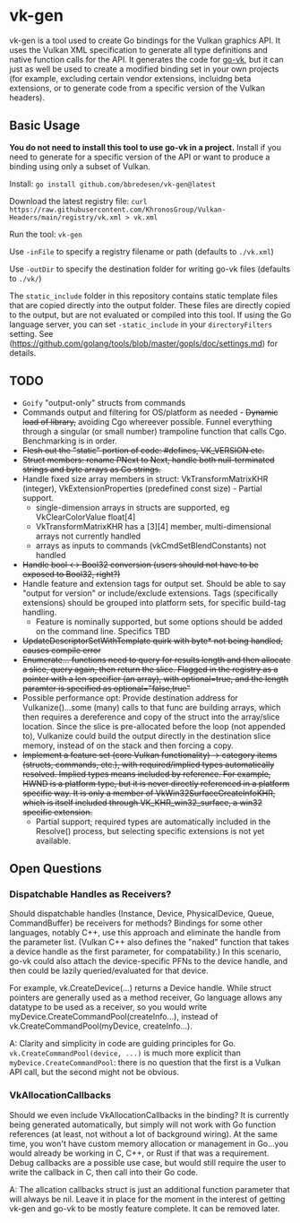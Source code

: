 # vk-gen

vk-gen is a tool used to create Go bindings for the Vulkan graphics API. It uses the Vulkan XML specification to
generate all type definitions and native function calls for the API. It generates the code for
[go-vk](https://github.com/bbredesen/go-vk), but it can just as well be used to create a modified binding set in your
own projects (for example, excluding certain vendor extensions, incluidng beta extensions, or to generate code from a
specific version of the Vulkan headers). 

## Basic Usage

**You do not need to install this tool to use go-vk in a project.** Install if you need to generate for a specific
version of the API or want to produce a binding using only a subset of Vulkan.

Install: `go install github.com/bbredesen/vk-gen@latest`

Download the latest registry file: `curl
https://raw.githubusercontent.com/KhronosGroup/Vulkan-Headers/main/registry/vk.xml > vk.xml`

Run the tool: `vk-gen`

Use `-inFile` to specify a registry filename or path (defaults to `./vk.xml`)

Use `-outDir` to specify the destination folder for writing go-vk files (defaults to `./vk/`)

The `static_include` folder in this repository contains static template files that are copied directly into the output
folder. These files are directly copied to the output, but are not evaluated or compiled into this tool. If using the Go
language server, you can set `-static_include` in your `directoryFilters` setting. See
(https://github.com/golang/tools/blob/master/gopls/doc/settings.md) for details.

## TODO

* `Goify` "output-only" structs from commands
* Commands output and filtering for OS/platform as needed - ~~Dynamic load of library,~~ avoiding Cgo whereever
  possible. Funnel everything through a singular (or small number) trampoline function that calls Cgo. Benchmarking is
  in order.
* ~~Flesh out the "static" portion of code: #defines, VK_VERSION etc.~~
* ~~Struct members: rename PNext to Next, handle both null-terminated strings and byte arrays as Go strings.~~
* Handle fixed size array members in struct: VkTransformMatrixKHR (integer), VkExtensionProperties (predefined const
  size) - Partial support. 
    * single-dimension arrays in structs are supported, eg VkClearColorValue float[4] 
    * VkTransformMatrixKHR has a [3][4] member, multi-dimensional arrays not currently handled
    * arrays as inputs to commands (vkCmdSetBlendConstants) not handled
* ~~Handle bool <-> Bool32 conversion (users should not have to be exposed to Bool32, right?)~~
* Handle feature and extension tags for output set. Should be able to say "output for version" or include/exclude
  extensions. Tags (specifically extensions) should be grouped into platform sets, for specific build-tag handling.
    * Feature is nominally supported, but some options should be added on the command line. Specifics TBD
* ~~UpdateDescriptorSetWithTemplate quirk with byte* not being handled, causes compile error~~
* ~~Enumerate... functions need to query for results length and then allocate a slice, query again, then return the
  slice. Flagged in the registry as a pointer with a len specifier (an array), with optional=true, and the length
  paramter is specified as optional="false,true"~~
* Possible performance opt: Provide destination address for Vulkanize()...some (many) calls to that func are building
arrays, which then requires a dereference and copy of the struct into the array/slice location. Since the slice is
pre-allocated before the loop (not appended to), Vulkanize could build the output directly in the destination slice
memory, instead of on the stack and then forcing a copy.
* ~~Implement a feature set (core Vulkan functionality) -> category items (structs, commands, etc.), with required/implied
types automatically resolved.  Implied types means included by reference. For example, HWND is a platform type, but it
is never directly referenced in a platform specific way. It is only a member of VkWin32SurfaceCreateInfoKHR, which is
itself included through VK_KHR_win32_surface, a win32 specific extension.~~
    * Partial support; required types are automatically included in the Resolve() process, but selecting specific
      extensions is not yet available.

## Open Questions

### Dispatchable Handles as Receivers?

Should dispatchable handles (Instance, Device, PhysicalDevice, Queue, CommandBuffer) be receivers for methods? Bindings
for some other languages, notably C++, use this approach and eliminate the handle from the parameter list. (Vulkan C++
also defines the "naked" function that takes a device handle as the first parameter, for compatability.) In this
scenario, go-vk could also attach the device-specific PFNs to the device handle, and then could be lazily
queried/evaluated for that device.

For example, vk.CreateDevice(...) returns a Device handle. While struct pointers are generally used as a method
receiver, Go language allows any datatype to be used as a receiver, so you would write
myDevice.CreateCommandPool(createInfo...), instead of vk.CreateCommandPool(myDevice, createInfo...).

A: Clarity and simplicity in code are guiding principles for Go. `vk.CreateCommandPool(device, ...)` is much more
explicit than `myDevice.CreateCommandPool`: there is no question that the first is a Vulkan API call, but the second
might not be obvious.

### VkAllocationCallbacks

Should we even include VkAllocationCallbacks in the binding? It is currently being generated automatically, but simply
will not work with Go function references (at least, not without a lot of background wiring). At the same time, you
won't have custom memory allocation or management in Go...you would already be working in C, C++, or Rust if that was a
requirement. Debug callbacks are a possible use case, but would still require the user to write the callback in C, then
call into their Go code.

A: The allcation callbacks struct is just an additional function parameter that will always be nil. Leave it in place
for the moment in the interest of getting vk-gen and go-vk to be mostly feature complete. It can be removed later.

